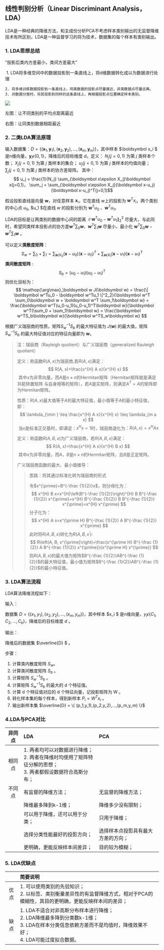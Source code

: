 ## 线性判别分析（Linear Discriminant Analysis， LDA）

LDA是一种经典的降维方法，和主成份分析PCA不考虑样本类别输出的无监督降维技术有所区别，LDA是一种监督学习的将为技术，数据集的每个样本有类别输出。

### 1. LDA思想总结

“投影后类内方差最小，类间方差最大”

​	1. LDA将多维空间中的数据投影到一条直线上，将d维数据转化成以为数据进行处理

	2. 将多维训练数据投影到一条直线上，同类数据的投影点尽量接近，异类数据点尽量远离。
 	3. 对数据分类时，将其投影到同样的这条直线上，再根据投影点位置确定样本类别。

![](https://github.com/scutan90/DeepLearning-500-questions/raw/master/ch02_%E6%9C%BA%E5%99%A8%E5%AD%A6%E4%B9%A0%E5%9F%BA%E7%A1%80/img/ch2/2.29/1.png)

左图：让不同类别的平均点距离最远

右图：让同类别数据相距最近

### 2. 二类LDA算法原理

输入数据集：$D=\{(\boldsymbol x_1,\boldsymbol y_1),(\boldsymbol x_2,\boldsymbol y_2),...,(\boldsymbol x_m,\boldsymbol y_m)\}$，其中样本 $\boldsymbol x_i $ 是n维向量，$\boldsymbol y_i  \epsilon \{0, 1\}$，降维后的目标维度 $d$。定义：
$N_j(j=0,1)$ 为第 $j$ 类样本个数；
$X_j(j=0,1)$ 为第 $j$ 类样本的集合；
$u_j(j=0,1)$ 为第 $j$ 类样本的均值向量；
$\sum_j(j=0,1)$ 为第 $j$ 类样本的协方差矩阵。
其中：
$$
u_j = \frac{1}{N_j} \sum_{\boldsymbol x\epsilon X_j}\boldsymbol x(j=0,1)， 
\sum_j = \sum_{\boldsymbol x\epsilon X_j}(\boldsymbol x-u_j)(\boldsymbol x-u_j)^T(j=0,1)​
$$


假设投影直线是向量 $\boldsymbol w$，对任意样本 $\boldsymbol x_i$，它在直线 $w$上的投影为 $\boldsymbol w^Tx_i$，两个类别的中心点 $u_0$, $u_1 $在直线 $w$ 的投影分别为 $\boldsymbol w^Tu_0$ 、$\boldsymbol w^Tu_1$。

LDA的目标是让两类别的数据中心间的距离 $\| \boldsymbol w^Tu_0 - \boldsymbol w^Tu_1 \|^2_2$ 尽量大，与此同时，希望同类样本投影点的协方差$\boldsymbol w^T \sum_0 \boldsymbol w$、$\boldsymbol w^T \sum_1 \boldsymbol w$ 尽量小，最小化 $\boldsymbol w^T \sum_0 \boldsymbol w - \boldsymbol w^T \sum_1 \boldsymbol w$ 。



可以定义**类散度矩阵**：
$$
S_w = \sum_0 + \sum_1 = 
	\sum_{\boldsymbol x\epsilon X_0}(\boldsymbol x-u_0)(\boldsymbol x-u_0)^T + 
	\sum_{\boldsymbol x\epsilon X_1}(\boldsymbol x-u_1)(\boldsymbol x-u_1)^T
$$
**类间散度矩阵** :
$$
S_b = (u_0 - u_1)(u_0 - u_1)^T
$$
则优化目标为：
$$
\mathop{\arg\max}_\boldsymbol w J(\boldsymbol w) = \frac{\| \boldsymbol w^Tu_0 - \boldsymbol w^Tu_1 \|^2_2}{\boldsymbol w^T \sum_0\boldsymbol w + \boldsymbol w^T \sum_1\boldsymbol w} = 
\frac{\boldsymbol w^T(u_0-u_1)(u_0-u_1)^T\boldsymbol w}{\boldsymbol w^T(\sum_0 + \sum_1)\boldsymbol w} =
\frac{\boldsymbol w^TS_b\boldsymbol w}{\boldsymbol w^TS_w\boldsymbol w}
$$


根据广义瑞丽商的性质，矩阵$S^{-1}_{w} S_b$ 的最大特征值为 $J(\boldsymbol w)$ 的最大值，矩阵 $S^{-1}_{w} S_b$ 的最大特征值对应的特征向量即为 $\boldsymbol w$。

> 注：瑞丽商（Rayleigh quotient）与广义瑞丽商（generalized Rauleigh quotient）
>
> 
>
> 定义：称函数$R(A, x)$为瑞丽商,若$R(A, x)$满足：
> $$
> R(A, x)=\frac{x^{H} A x}{x^{H} x}
> $$
> ​			其中$x$为非零向量，而$A$是$n \times n$的Hermitan矩阵（Hermitan矩阵就是满足共轭转置矩阵			与自身相等的矩阵），若$A$是实矩阵，则满足$A^T=A$的矩阵即为Hermitan矩阵。
>
> 性质：$R(A, x)$最大值等于$A$的最大特征值，最小值等于$A$的最小特征值，即：
> $$
> \lambda_{\min }  \leq \frac{x^{H} A x}{x^{H} x} \leq \lambda_{m a x}
> $$
> ​			当$x$是标准正交基时，即满足：$x^Hx=1$时，瑞丽商退化为：$R(A,x)=x^HAx$
>
> 
>
> 定义：称函数$R(A, B, x)$为广义瑞丽商，若$R(A, B, x)$满足：
> $$
> R(A, x)=\frac{x^{H} A x}{x^{H} B x}
> $$
> ​			其中$x$为非零向量，而$A$，$B$是$n \times n$的Hermitan矩阵，且$B$是正定矩阵。
>
> 广义瑞丽商函数的最大、最小值推导：
>
> >思路：将其通过标准化转为瑞丽商的形式
> >
> >令$x^{\prime}=B^{-\frac {1}{2}}x$，则分母化为：
> >$$
> >x^{H} B x=x^{H}\left(B^{-\frac {1}{2}}\right)^{H} B B^{-\frac {1}{2}} x^{\prime}=x^{H} B^{-\frac {1}{2}} B B^{-\frac {1}{2}} x^{\prime}=x^{H} x^{\prime}
> >$$
> >分子化为：
> >$$
> >x^{H} A x=x^{\prime H} B^{-\frac {1}{2}} A B^{-\frac {1}{2}} x^{\prime}
> >$$
> >此时将$R(A, B, x)$转化为$R(A, B, x^{\prime})$:
> >$$
> >R\left(A, B, x^{\prime}\right)=\frac{x^{\prime H} B^{-\frac {1}{2}} A B^{-\frac {1}{2}} x^{\prime}}{x^{\prime H} x^{\prime}}
> >$$
> >则$R(A, B, x)$的最大值为矩阵$B^{-\frac {1}{2}}AB^{-\frac {1}{2}}$的最大特征值，最小值为矩阵$B^{-\frac {1}{2}}AB^{-\frac {1}{2}}$的最小特征值。

### 3. LDA算法流程

LDA算法降维流程如下：

输入：

数据集 $D = \{ (x_1,y_1),(x_2,y_2), ... ,(x_m,y_m) \}$，其中样本 $x_i $ 是n维向量，$y_i  \epsilon \{C_1, C_2, ..., C_k\}$，降维后的目标维度 $d$ 。

输出：

降维后的数据集 $\overline{D} $ 。

步骤：
1. 计算类内散度矩阵 $S_w$。
2. 计算类间散度矩阵 $S_b$ 。
3. 计算矩阵 $S^{-1}_wS_b$ 。
4. 计算矩阵 $S^{-1}_wS_b$ 的最大的 d 个特征值。
5. 计算 d 个特征值对应的 d 个特征向量，记投影矩阵为 W 。
6. 转化样本集的每个样本，得到新样本 $P_i = W^Tx_i$ 。
7. 输出新样本集 $\overline{D} = \{ (p_1,y_1),(p_2,y_2),...,(p_m,y_m) \}$

### 4.LDA与PCA对比

| 异同点 | LDA                                                          | PCA                                |
| :----: | :----------------------------------------------------------- | :--------------------------------- |
| 相同点 | 1. 两者均可以对数据进行降维；<br />2. 两者在降维时均使用了矩阵特征分解的思想；<br />3. 两者都假设数据符合高斯分布； |                                    |
| 不同点 | 有监督的降维方法；                                           | 无监督的降维方法；                 |
|        | 降维最多降到k-1维；                                          | 降维多少没有限制；                 |
|        | 可以用于降维，还可以用于分类；                               | 只用于降维；                       |
|        | 选择分类性能最好的投影方向；                                 | 选择样本点投影具有最大方差的方向； |
|        | 更明确，更能反映样本间差异；                                 | 目的较为模糊；                     |

### 5. LDA优缺点

|      | 简要说明                                                     |
| :--: | :----------------------------------------------------------- |
| 优点 | 1. 可以使用类别的先验知识；<br />2. 以标签、类别衡量差异性的有监督降维方式，相对于PCA的模糊性，其目的更明确，更能反映样本间的差异； |
| 缺点 | 1. LDA不适合对非高斯分布样本进行降维；<br />2. LDA降维最多降到分类数k-1维；<br />3. LDA在样本分类信息依赖方差而不是均值时，降维效果不好；<br />4. LDA可能过度拟合数据。 |